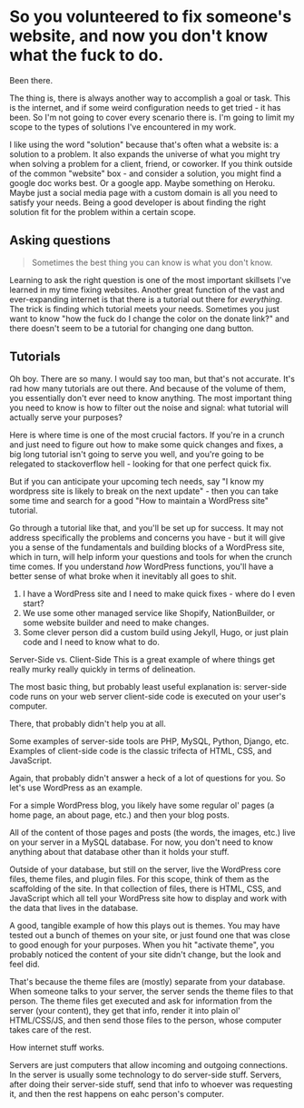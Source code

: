# So you volunteered to fix someone's website, and now you don't know what the fuck to do.

Been there.

The thing is, there is always another way to accomplish a goal or task. This is the internet, and if some weird configuration needs to get tried - it has been. So I'm not going to cover every scenario there is. I'm going to limit my scope to the types of solutions I've encountered in my work.

I like using the word "solution" because that's often what a website is: a solution to a problem. It also expands the universe of what you might try when solving a problem for a client, friend, or coworker. If you think outside of the common "website" box - and consider a solution, you might find a google doc works best. Or a google app. Maybe something on Heroku. Maybe just a social media page with a custom domain is all you need to satisfy your needs. Being a good developer is about finding the right solution fit for the problem within a certain scope.

## Asking questions
> Sometimes the best thing you can know is what you don't know.

Learning to ask the right question is one of the most important skillsets I've learned in my time fixing websites. Another great function of the vast and ever-expanding internet is that there is a tutorial out there for *everything*. The trick is finding which tutorial meets your needs. Sometimes you just want to know "how the fuck do I change the color on the donate link?" and there doesn't seem to be a tutorial for changing one dang button.

## Tutorials

Oh boy. There are so many. I would say too man, but that's not accurate. It's rad how many tutorials are out there. And because of the volume of them, you essentially don't ever need to know anything. The most important thing you need to know is how to filter out the noise and signal: what tutorial will actually serve your purposes?

Here is where time is one of the most crucial factors. If you're in a crunch and just need to figure out how to make some quick changes and fixes, a big long tutorial isn't going to serve you well, and you're going to be relegated to stackoverflow hell - looking for that one perfect quick fix.

But if you can anticipate your upcoming tech needs, say "I know my wordpress site is likely to break on the next update" - then you can take some time and search for a good "How to maintain a WordPress site" tutorial.

Go through a tutorial like that, and you'll be set up for success. It may not address specifically the problems and concerns you have - but it will give you a sense of the fundamentals and building blocks of a WordPress site, which in turn, will help inform your questions and tools for when the crunch time comes. If you understand *how* WordPress functions, you'll have a better sense of what broke when it inevitably all goes to shit.

1. I have a WordPress site and I need to make quick fixes - where do I even start?
2. We use some other managed service like Shopify, NationBuilder, or some website builder and need to make changes.
3. Some clever person did a custom build using Jekyll, Hugo, or just plain code and I need to know what to do.

Server-Side vs. Client-Side
This is a great example of where things get really murky really quickly in terms of delineation.

The most basic thing, but probably least useful explanation is:
server-side code runs on your web server
client-side code is executed on your user's computer.

There, that probably didn't help you at all.

Some examples of server-side tools are PHP, MySQL, Python, Django, etc.
Examples of client-side code is the classic trifecta of HTML, CSS, and JavaScript.

Again, that probably didn't answer a heck of a lot of questions for you. So let's use WordPress as an example.

For a simple WordPress blog, you likely have some regular ol' pages (a home page, an about page, etc.) and then your blog posts.

All of the content of those pages and posts (the words, the images, etc.) live on your server in a MySQL database. For now, you don't need to know anything about that database other than it holds your stuff.

Outside of your database, but still on the server, live the WordPress core files, theme files, and plugin files. For this scope, think of them as the scaffolding of the site. In that collection of files, there is HTML, CSS, and JavaScript which all tell your WordPress site how to display and work with the data that lives in the database.

A good, tangible example of how this plays out is themes. You may have tested out a bunch of themes on your site, or just found one that was close to good enough for your purposes. When you hit "activate theme", you probably noticed the content of your site didn't change, but the look and feel did.

That's because the theme files are (mostly) separate from your database. When someone talks to your server, the server sends the theme files to that person. The theme files get executed and ask for information from the server (your content), they get that info, render it into plain ol' HTML/CSS/JS, and then send those files to the person, whose computer takes care of the rest.

How internet stuff works.

Servers are just computers that allow incoming and outgoing connections.
In the server is usually some technology to do server-side stuff.
Servers, after doing their server-side stuff, send that info to whoever was requesting it, and then the rest happens on eahc person's computer. 
